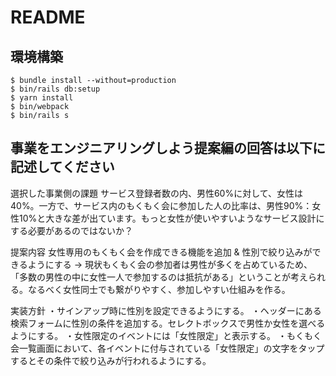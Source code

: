 # README

## 環境構築
```
$ bundle install --without=production
$ bin/rails db:setup
$ yarn install
$ bin/webpack
$ bin/rails s
```

## 事業をエンジニアリングしよう提案編の回答は以下に記述してください

選択した事業側の課題
サービス登録者数の内、男性60%に対して、女性は40%。一方で、サービス内のもくもく会に参加した人の比率は、男性90%：女性10%と大きな差が出ています。もっと女性が使いやすいようなサービス設計にする必要があるのではないか？

提案内容
女性専用のもくもく会を作成できる機能を追加 & 性別で絞り込みができるようにする
→ 現状もくもく会の参加者は男性が多くを占めているため、「多数の男性の中に女性一人で参加するのは抵抗がある」ということが考えられる。なるべく女性同士でも繋がりやすく、参加しやすい仕組みを作る。

実装方針
・サインアップ時に性別を設定できるようにする。
・ヘッダーにある検索フォームに性別の条件を追加する。セレクトボックスで男性か女性を選べるようにする。
・女性限定のイベントには「女性限定」と表示する。
・もくもく会一覧画面において、各イベントに付与されている「女性限定」の文字をタップするとその条件で絞り込みが行われるようにする。
